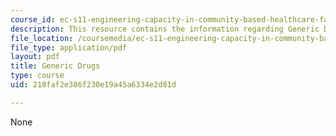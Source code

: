 ```yaml
---
course_id: ec-s11-engineering-capacity-in-community-based-healthcare-fall-2005
description: This resource contains the information regarding Generic Drugs.
file_location: /coursemedia/ec-s11-engineering-capacity-in-community-based-healthcare-fall-2005/218faf2e386f230e19a45a6334e2d81d_MITEC_S11F05_hw2_kim.pdf
file_type: application/pdf
layout: pdf
title: Generic Drugs
type: course
uid: 218faf2e386f230e19a45a6334e2d81d

---
```

None